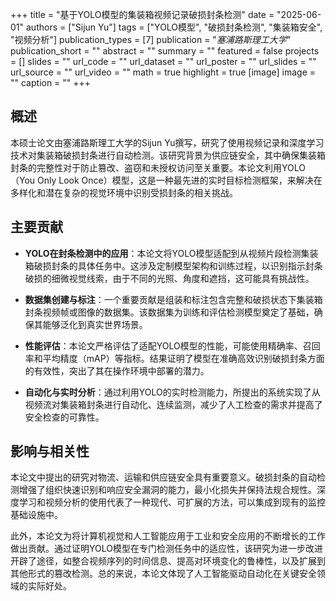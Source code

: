 +++
title = "基于YOLO模型的集装箱视频记录破损封条检测"
date = "2025-06-01"
authors = ["Sijun Yu"]
tags = ["YOLO模型", "破损封条检测", "集装箱安全", "视频分析"]
publication_types = [7]
publication = "_塞浦路斯理工大学_"
publication_short = ""
abstract = ""
summary = ""
featured = false
projects = []
slides = ""
url_code = ""
url_dataset = ""
url_poster = ""
url_slides = ""
url_source = ""
url_video = ""
math = true
highlight = true
[image]
image = ""
caption = ""
+++

## 概述

本硕士论文由塞浦路斯理工大学的Sijun Yu撰写，研究了使用视频记录和深度学习技术对集装箱破损封条进行自动检测。该研究背景为供应链安全，其中确保集装箱封条的完整性对于防止篡改、盗窃和未授权访问至关重要。本论文利用YOLO（You Only Look Once）模型，这是一种最先进的实时目标检测框架，来解决在多样化和潜在复杂的视觉环境中识别受损封条的相关挑战。

## 主要贡献

- **YOLO在封条检测中的应用**：本论文将YOLO模型适配到从视频片段检测集装箱破损封条的具体任务中。这涉及定制模型架构和训练过程，以识别指示封条破损的细微视觉线索，由于不同的光照、角度和遮挡，这可能具有挑战性。

- **数据集创建与标注**：一个重要贡献是组装和标注包含完整和破损状态下集装箱封条视频帧或图像的数据集。该数据集为训练和评估检测模型奠定了基础，确保其能够泛化到真实世界场景。

- **性能评估**：本论文严格评估了适配YOLO模型的性能，可能使用精确率、召回率和平均精度（mAP）等指标。结果证明了模型在准确高效识别破损封条方面的有效性，突出了其在操作环境中部署的潜力。

- **自动化与实时分析**：通过利用YOLO的实时检测能力，所提出的系统实现了从视频流对集装箱封条进行自动化、连续监测，减少了人工检查的需求并提高了安全检查的可靠性。

## 影响与相关性

本论文中提出的研究对物流、运输和供应链安全具有重要意义。破损封条的自动检测增强了组织快速识别和响应安全漏洞的能力，最小化损失并保持法规合规性。深度学习和视频分析的使用代表了一种现代、可扩展的方法，可以集成到现有的监控基础设施中。

此外，本论文为将计算机视觉和人工智能应用于工业和安全应用的不断增长的工作做出贡献。通过证明YOLO模型在专门检测任务中的适应性，该研究为进一步改进开辟了途径，如整合视频序列的时间信息、提高对环境变化的鲁棒性，以及扩展到其他形式的篡改检测。总的来说，本论文体现了人工智能驱动自动化在关键安全领域的实际好处。
